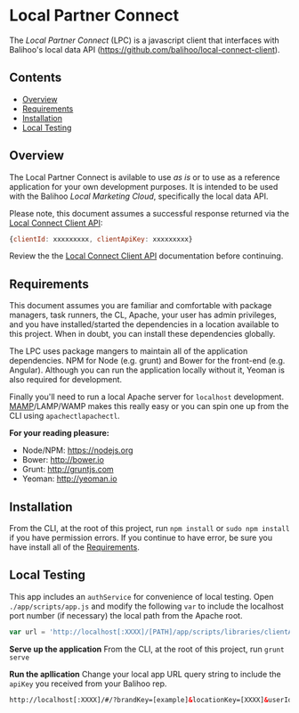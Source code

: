 # Local Partner Connect
The _Local Partner Connect_ (LPC) is a javascript client that interfaces with Balihoo's local data API (https://github.com/balihoo/local-connect-client).

## Contents
* [Overview](#overview)
* [Requirements](#requirements)
* [Installation](#installation)
* [Local Testing](#local-testing)

## Overview
The Local Partner Connect is avilable to use _as is_ or to use as a reference application for your own development purposes. It is intended to be used with the Balihoo _Local Marketing Cloud_, specifically the local data API.

Please note, this document assumes a successful response returned via the [Local Connect Client API](https://github.com/balihoo/local-connect-client#initial-setup):
```js
{clientId: xxxxxxxxx, clientApiKey: xxxxxxxxx}
```

Review the the [Local Connect Client API](https://github.com/balihoo/local-connect-client#initial-setup) documentation before continuing.

## Requirements
This document assumes you are familiar and comfortable with package managers, task runners, the CL, Apache, your user has admin privileges, and you have installed/started the dependencies in a location available to this project. When in doubt, you can install these dependencies globally.

The LPC uses package mangers to maintain all of the application dependencies. NPM for Node (e.g. grunt) and Bower for the front-end (e.g. Angular). Although you can run the application locally without it, Yeoman is also required for development.

Finally you'll need to run a local Apache server for `localhost` development. [MAMP](http://mamp.info)/LAMP/WAMP makes this really easy or you can spin one up from the CLI using `apachectlapachectl`.

**For your reading pleasure:**

* Node/NPM: https://nodejs.org
* Bower: http://bower.io
* Grunt: http://gruntjs.com
* Yeoman: http://yeoman.io

## Installation
From the CLI, at the root of this project, run  `npm install` or `sudo npm install` if you have permission errors. If you continue to have error, be sure you have install all of the [Requirements](#requirements).

## Local Testing
This app includes an `authService` for convenience of local testing. Open `./app/scripts/app.js` and modify the following `var` to include the localhost port number (if necessary) the local path from the Apache root.

```js
var url = 'http://localhost[:XXXX]/[PATH]/app/scripts/libraries/clientAuth.php';
```

**Serve up the application**
From the CLI, at the root of this project, run `grunt serve`

**Run the apllication**
Change your local app URL query string to include the `apiKey` you received from your Balihoo rep.
```html
http://localhost[:XXXX]/#/?brandKey=[example]&locationKey=[XXXX]&userId=[example]&groupId=[example]&test=1&apiKey=[XXXX]
```